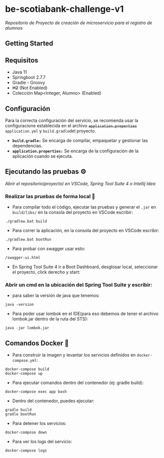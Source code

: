 # be-scotiabank-challenge-v1

_Repositorio de Proyecto de creación de microservicio para el registro de alumnos_


## Getting Started

## Requisitos

- Java 11
- Springboot 2.7.7
- Gradle - Groovy
- ~~H2~~ (Not Enabled)
- Colección Map<Integer, Alumno> (Enabled)

## Configuración

Para la correcta configuración del servicio, se recomienda usar la configuracione establecida en el archivo ~~`application.properties`~~ `application.yml` y `build.gradle`del proyecto.

- **`build.gradle:`** Se encarga de compilar, empaquetar y gestionar las dependencias.
- **`application.properties:`** Se encarga de la configuración de la aplicación cuando se ejecuta.

## Ejecutando las pruebas ⚙️

_Abrir el repositorio(proyecto) en VSCode, Spring Tool Suite 4 o Intellij Idea_

### Realizar las pruebas de forma local 🔩

* Para compilar todo el código, ejecutar las pruebas y generar el `.jar` en `build/libs/` en la consola del proyecto en VSCode escribir:
```
./gradlew.bat build
```

* Para correr la aplicación, en la consola del proyecto en VSCode escribir:
```
./gradlew.bat bootRun
```

* Para probar con swagger usar esto:
```
/swagger-ui.html
```

* En Spring Tool Suite 4 ir a Boot Dashboard, desglosar local, seleccionar el proyecto, click derecho y start:

### Abrir un cmd en la ubicación del Spring Tool Suite y escribir:

* para saber la versión de java que tenemos:
```
java -version
```

* Para poder usar lombok en el IDE(para eso debemos de tener el archivo lombok.jar dentro de la ruta del STS):
```
java -jar lombok.jar
```

## Comandos Docker 🐳

* Para construir la imagen y levantar los servicios definidos en `docker-compose.yml`:
```
docker-compose build
docker-compose up
```

* Para ejecutar comandos dentro del contenedor (ej: gradle build):
```
docker-compose exec app bash
```

* Dentro del contenedor, puedes ejecutar:
```
gradle build
gradle bootRun
```

* Para detener los servicios:
```
docker-compose down
```

* Para ver los logs del servicio:
```
docker-compose logs
```